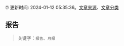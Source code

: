 :alarm_clock: 更新时间: 2024-01-12 05:35:36。[文章来源](/README.md)、[文章分类](/TAGS.md)

## 报告


> 关键字：`报告`、`月报`



